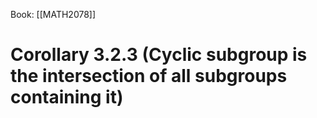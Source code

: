 Book: [[MATH2078]]
# Corollary 3.2.3 (Cyclic subgroup is the intersection of all subgroups containing it)
